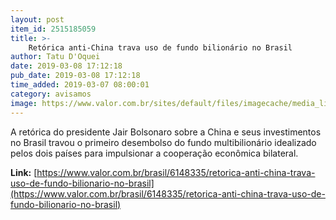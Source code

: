 ```yaml
---
layout: post
item_id: 2515185059
title: >-
    Retórica anti-China trava uso de fundo bilionário no Brasil
author: Tatu D'Oquei
date: 2019-03-08 17:12:18
pub_date: 2019-03-08 17:12:18
time_added: 2019-03-07 08:00:01
category: avisamos
image: https://www.valor.com.br/sites/default/files/imagecache/media_library_big_horizontal/gn/19/03/foto07bra-101-dfchina-a6.jpg
---
```


A retórica do presidente Jair Bolsonaro sobre a China e seus investimentos no Brasil travou o primeiro desembolso do fundo multibilionário idealizado pelos dois países para impulsionar a cooperação econômica bilateral.

**Link:** [https://www.valor.com.br/brasil/6148335/retorica-anti-china-trava-uso-de-fundo-bilionario-no-brasil](https://www.valor.com.br/brasil/6148335/retorica-anti-china-trava-uso-de-fundo-bilionario-no-brasil)


